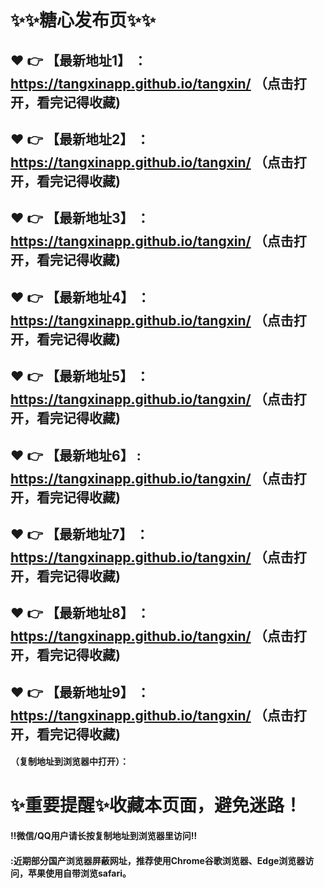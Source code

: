 # :sparkles::sparkles:糖心发布页:sparkles::sparkles:

 :heart: :point_right: 【最新地址1】 ：https://tangxinapp.github.io/tangxin/  （点击打开，看完记得收藏)
 ------
 :heart: :point_right: 【最新地址2】 ：https://tangxinapp.github.io/tangxin/  （点击打开，看完记得收藏)
 ------
 :heart: :point_right: 【最新地址3】 ：https://tangxinapp.github.io/tangxin/   （点击打开，看完记得收藏)
 ------
 :heart: :point_right: 【最新地址4】 ：https://tangxinapp.github.io/tangxin/  （点击打开，看完记得收藏)
 ------
 :heart: :point_right: 【最新地址5】 ：https://tangxinapp.github.io/tangxin/ （点击打开，看完记得收藏)
 ------
 :heart: :point_right: 【最新地址6】 : https://tangxinapp.github.io/tangxin/  （点击打开，看完记得收藏)
 ------
 :heart: :point_right: 【最新地址7】 ：https://tangxinapp.github.io/tangxin/  （点击打开，看完记得收藏)
 ------
 :heart: :point_right: 【最新地址8】 ：https://tangxinapp.github.io/tangxin/ （点击打开，看完记得收藏)
 ------
 :heart: :point_right: 【最新地址9】 ： https://tangxinapp.github.io/tangxin/ （点击打开，看完记得收藏)
  ------

  
#### （复制地址到浏览器中打开）：
# :sparkles:重要提醒:sparkles:收藏本页面，避免迷路！
#### ‼️微信/QQ用户请长按复制地址到浏览器里访问‼
#### :近期部分国产浏览器屏蔽网址，推荐使用Chrome谷歌浏览器、Edge浏览器访问，苹果使用自带浏览safari。
